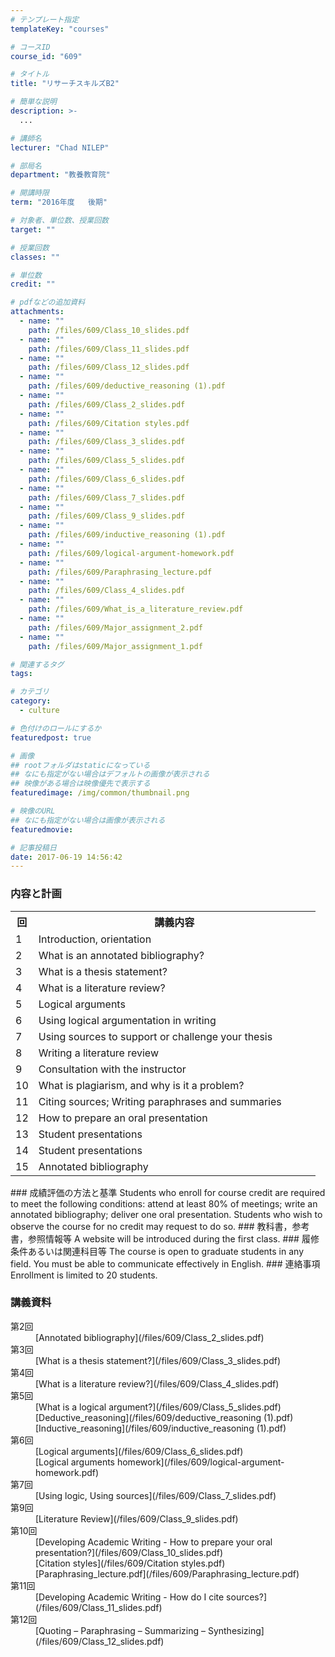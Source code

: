 ```yaml
---
# テンプレート指定
templateKey: "courses"

# コースID
course_id: "609"

# タイトル
title: "リサーチスキルズB2"

# 簡単な説明
description: >-
  ...

# 講師名
lecturer: "Chad NILEP"

# 部局名
department: "教養教育院"

# 開講時限
term: "2016年度	後期"

# 対象者、単位数、授業回数
target: ""

# 授業回数
classes: ""

# 単位数
credit: ""

# pdfなどの追加資料
attachments: 
  - name: "" 
    path: /files/609/Class_10_slides.pdf
  - name: "" 
    path: /files/609/Class_11_slides.pdf
  - name: "" 
    path: /files/609/Class_12_slides.pdf
  - name: "" 
    path: /files/609/deductive_reasoning (1).pdf
  - name: "" 
    path: /files/609/Class_2_slides.pdf
  - name: "" 
    path: /files/609/Citation styles.pdf
  - name: "" 
    path: /files/609/Class_3_slides.pdf
  - name: "" 
    path: /files/609/Class_5_slides.pdf
  - name: "" 
    path: /files/609/Class_6_slides.pdf
  - name: "" 
    path: /files/609/Class_7_slides.pdf
  - name: "" 
    path: /files/609/Class_9_slides.pdf
  - name: "" 
    path: /files/609/inductive_reasoning (1).pdf
  - name: "" 
    path: /files/609/logical-argument-homework.pdf
  - name: "" 
    path: /files/609/Paraphrasing_lecture.pdf
  - name: "" 
    path: /files/609/Class_4_slides.pdf
  - name: "" 
    path: /files/609/What_is_a_literature_review.pdf
  - name: "" 
    path: /files/609/Major_assignment_2.pdf
  - name: "" 
    path: /files/609/Major_assignment_1.pdf

# 関連するタグ
tags:

# カテゴリ
category:
  - culture

# 色付けのロールにするか
featuredpost: true

# 画像
## rootフォルダはstaticになっている
## なにも指定がない場合はデフォルトの画像が表示される
## 映像がある場合は映像優先で表示する
featuredimage: /img/common/thumbnail.png

# 映像のURL
## なにも指定がない場合は画像が表示される
featuredmovie: 

# 記事投稿日
date: 2017-06-19 14:56:42
---
```


### 内容と計画

<table class="basic" width="455">
<tr>
<th width="20" class="center">
回
</th>

<th width="435" class="center">
講義内容
</th>
</tr>

<tr>
<td width="20" class="center">
1
</td>

<td width="435" class="center">
Introduction, orientation
</td>
</tr>

<td width="20" class="center">
2
</td>

<td width="435" class="center">
What is an annotated bibliography?
</td></tr>

<td width="20" class="center">
3
</td>

<td width="435" class="center">
What is a thesis statement?
</td></tr>

<td width="20" class="center">
4
</td>

<td width="435" class="center">
What is a literature review?
</td></tr>

<td width="20" class="center">
5
</td>

<td width="435" class="center">
Logical arguments
</td></tr>

<td width="20" class="center">
6
</td>

<td width="435" class="center">
Using logical argumentation in writing
</td></tr>

<td width="20" class="center">
7
</td>

<td width="435" class="center">
Using sources to support or challenge your thesis
</td></tr>

<td width="20" class="center">
8
</td>

<td width="435" class="center">
Writing a literature review
</td></tr>

<td width="20" class="center">
9
</td>

<td width="435" class="center">
Consultation with the instructor
</td></tr>

<td width="20" class="center">
10
</td>

<td width="435" class="center">
What is plagiarism, and why is it a problem?
</td></tr>

<td width="20" class="center">
11
</td>

<td width="435" class="center">
Citing sources; Writing paraphrases and summaries
</td></tr>

<td width="20" class="center">
12
</td>

<td width="435" class="center">
How to prepare an oral presentation
</td></tr>

<td width="20" class="center">
13
</td>

<td width="435" class="center">
Student presentations
</td></tr>

<td width="20" class="center">
14
</td>

<td width="435" class="center">
Student presentations
</td></tr>

<td width="20" class="center">
15
</td>

<td width="435" class="center">
Annotated bibliography
</td></tr>
</table> ### 成績評価の方法と基準 Students who enroll for course credit are required to meet the following conditions: attend at least 80% of meetings; write an annotated bibliography; deliver one oral presentation. Students who wish to observe the course for no credit may request to do so. ### 教科書，参考書，参照情報等 A website will be introduced during the first class. ### 履修条件あるいは関連科目等 The course is open to graduate students in any field. You must be able to communicate effectively in English. ### 連絡事項 Enrollment is limited to 20 students.



### 講義資料

<dl>
<dt>
第2回
</dt>

<dd>
[Annotated bibliography](/files/609/Class_2_slides.pdf) 

<dt>
第3回
</dt>

<dd>
[What is a thesis statement?](/files/609/Class_3_slides.pdf) 

<dt>
第4回
</dt>

<dd>
[What is a literature review?](/files/609/Class_4_slides.pdf) 

<dt>
第5回
</dt>

<dd>
[What is a logical argument?](/files/609/Class_5_slides.pdf) 

<dd>
[Deductive_reasoning](/files/609/deductive_reasoning (1).pdf) 

<dd>
[Inductive_reasoning](/files/609/inductive_reasoning (1).pdf) 

<dt>
第6回
</dt>

<dd>
[Logical arguments](/files/609/Class_6_slides.pdf) 

<dd>
[Logical arguments homework](/files/609/logical-argument-homework.pdf) 

<dt>
第7回
</dt>

<dd>
[Using logic, Using sources](/files/609/Class_7_slides.pdf) 

<dt>
第9回
</dt>

<dd>
[Literature Review](/files/609/Class_9_slides.pdf) 

<dt>
第10回
</dt>

<dd>
[Developing Academic Writing - How to prepare your oral presentation?](/files/609/Class_10_slides.pdf) 

<dd>
[Citation styles](/files/609/Citation styles.pdf) 
</dd>

<dd>
[Paraphrasing_lecture.pdf](/files/609/Paraphrasing_lecture.pdf) 
</dd>

<dt>
第11回
</dt>

<dd>
[Developing Academic Writing - How do I cite sources?](/files/609/Class_11_slides.pdf) 

<dt>
第12回
</dt>

<dd>
[Quoting – Paraphrasing – Summarizing – Synthesizing](/files/609/Class_12_slides.pdf) 





